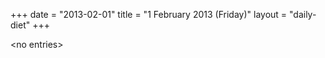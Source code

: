 +++
date = "2013-02-01"
title = "1 February 2013 (Friday)"
layout = "daily-diet"
+++


\<no entries\>


